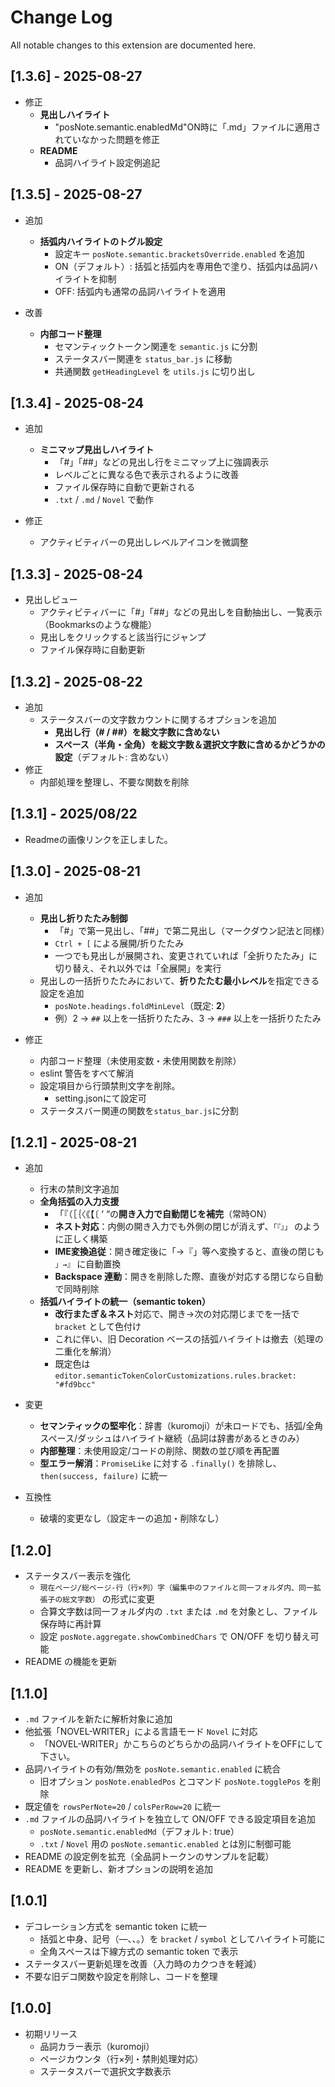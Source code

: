 # Change Log

All notable changes to this extension are documented here.

## [1.3.6] - 2025-08-27

- 修正
  - **見出しハイライト**
    - "posNote.semantic.enabledMd"ON時に「.md」ファイルに適用されていなかった問題を修正
  - **README**
    - 品詞ハイライト設定例追記

## [1.3.5] - 2025-08-27

- 追加
  - **括弧内ハイライトのトグル設定**
    - 設定キー `posNote.semantic.bracketsOverride.enabled` を追加
    - ON（デフォルト）: 括弧と括弧内を専用色で塗り、括弧内は品詞ハイライトを抑制
    - OFF: 括弧内も通常の品詞ハイライトを適用

- 改善
  - **内部コード整理**
    - セマンティックトークン関連を `semantic.js` に分割
    - ステータスバー関連を `status_bar.js` に移動
    - 共通関数 `getHeadingLevel` を `utils.js` に切り出し


## [1.3.4] - 2025-08-24

- 追加
  - **ミニマップ見出しハイライト**
    - 「#」「##」などの見出し行をミニマップ上に強調表示
    - レベルごとに異なる色で表示されるように改善
    - ファイル保存時に自動で更新される
    - `.txt` / `.md` / `Novel` で動作

- 修正
  - アクティビティバーの見出しレベルアイコンを微調整

## [1.3.3] - 2025-08-24

- 見出しビュー
  - アクティビティバーに「#」「##」などの見出しを自動抽出し、一覧表示（Bookmarksのような機能）
  - 見出しをクリックすると該当行にジャンプ
  - ファイル保存時に自動更新

## [1.3.2] - 2025-08-22

- 追加
  - ステータスバーの文字数カウントに関するオプションを追加
    - **見出し行（# / ##）を総文字数に含めない**
    - **スペース（半角・全角）を総文字数＆選択文字数に含めるかどうかの設定**（デフォルト: 含めない）
- 修正
  - 内部処理を整理し、不要な関数を削除

## [1.3.1] - 2025/08/22

- Readmeの画像リンクを正しました。

## [1.3.0] - 2025-08-21

- 追加
  - **見出し折りたたみ制御**
    - 「#」で第一見出し、「##」で第二見出し（マークダウン記法と同様）
    - `Ctrl + [` による展開/折りたたみ
    - 一つでも見出しが展開され、変更されていれば「全折りたたみ」に切り替え、それ以外では「全展開」を実行
  - 見出しの一括折りたたみにおいて、**折りたたむ最小レベル**を指定できる設定を追加  
    - `posNote.headings.foldMinLevel`（既定: **2**）  
    - 例）2 → `##` 以上を一括折りたたみ、3 → `###` 以上を一括折りたたみ

- 修正
  - 内部コード整理（未使用変数・未使用関数を削除）
  - eslint 警告をすべて解消
  - 設定項目から行頭禁則文字を削除。
    - setting.jsonにて設定可
  - ステータスバー関連の関数を`status_bar.js`に分割

## [1.2.1] - 2025-08-21

- 追加
  - 行末の禁則文字追加
  - **全角括弧の入力支援**
    - 「『（［｛〈《【〔 ‘ “の**開き入力で自動閉じを補完**（常時ON）
    - **ネスト対応**：内側の開き入力でも外側の閉じが消えず、`「『』」` のように正しく構築
    - **IME変換追従**：開き確定後に「→『」等へ変換すると、直後の閉じも `」→』` に自動置換
    - **Backspace 連動**：開きを削除した際、直後が対応する閉じなら自動で同時削除
  - **括弧ハイライトの統一（semantic token）**
    - **改行またぎ＆ネスト**対応で、開き→次の対応閉じまでを一括で `bracket` として色付け
    - これに伴い、旧 Decoration ベースの括弧ハイライトは撤去（処理の二重化を解消）
    - 既定色は `editor.semanticTokenColorCustomizations.rules.bracket: "#fd9bcc"`

- 変更
  - **セマンティックの堅牢化**：辞書（kuromoji）が未ロードでも、括弧/全角スペース/ダッシュはハイライト継続（品詞は辞書があるときのみ）
  - **内部整理**：未使用設定/コードの削除、関数の並び順を再配置
  - **型エラー解消**：`PromiseLike` に対する `.finally()` を排除し、`then(success, failure)` に統一

- 互換性
  - 破壊的変更なし（設定キーの追加・削除なし）

## [1.2.0]

- ステータスバー表示を強化
  - `現在ページ/総ページ-行（行×列）字（編集中のファイルと同一フォルダ内、同一拡張子の総文字数）` の形式に変更
  - 合算文字数は同一フォルダ内の `.txt` または `.md` を対象とし、ファイル保存時に再計算
  - 設定 `posNote.aggregate.showCombinedChars` で ON/OFF を切り替え可能
- README の機能を更新


## [1.1.0]

- `.md` ファイルを新たに解析対象に追加
- 他拡張「NOVEL-WRITER」による言語モード `Novel` に対応
  - 「NOVEL-WRITER」かこちらのどちらかの品詞ハイライトをOFFにして下さい。
- 品詞ハイライトの有効/無効を `posNote.semantic.enabled` に統合
  - 旧オプション `posNote.enabledPos` とコマンド `posNote.togglePos` を削除
- 既定値を `rowsPerNote=20` / `colsPerRow=20` に統一
- `.md` ファイルの品詞ハイライトを独立して ON/OFF できる設定項目を追加
  - `posNote.semantic.enabledMd`（デフォルト: true）
  - `.txt` / `Novel` 用の `posNote.semantic.enabled` とは別に制御可能
- README の設定例を拡充（全品詞トークンのサンプルを記載）
- README を更新し、新オプションの説明を追加

## [1.0.1]

- デコレーション方式を semantic token に統一
  - 括弧と中身、記号（—、、。）を `bracket` / `symbol` としてハイライト可能に
  - 全角スペースは下線方式の semantic token で表示
- ステータスバー更新処理を改善（入力時のカクつきを軽減）
- 不要な旧デコ関数や設定を削除し、コードを整理

## [1.0.0]

- 初期リリース
  - 品詞カラー表示（kuromoji）
  - ページカウンタ（行×列・禁則処理対応）
  - ステータスバーで選択文字数表示
